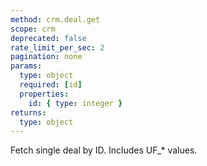 ```yaml
---
method: crm.deal.get
scope: crm
deprecated: false
rate_limit_per_sec: 2
pagination: none
params:
  type: object
  required: [id]
  properties:
    id: { type: integer }
returns:
  type: object
---
```


Fetch single deal by ID. Includes UF_* values.
